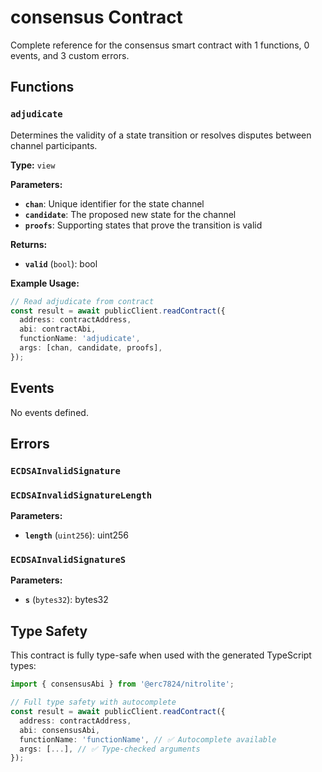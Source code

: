 # consensus Contract

Complete reference for the consensus smart contract with 1 functions, 0 events, and 3 custom errors.

## Functions

### `adjudicate`

Determines the validity of a state transition or resolves disputes between channel participants.

**Type:** `view`

**Parameters:**
- **`chan`**: Unique identifier for the state channel
- **`candidate`**: The proposed new state for the channel
- **`proofs`**: Supporting states that prove the transition is valid

**Returns:**
- **`valid`** (`bool`): bool

**Example Usage:**

```typescript
// Read adjudicate from contract
const result = await publicClient.readContract({
  address: contractAddress,
  abi: contractAbi,
  functionName: 'adjudicate',
  args: [chan, candidate, proofs],
});
```

## Events

No events defined.
## Errors

### `ECDSAInvalidSignature`

### `ECDSAInvalidSignatureLength`

**Parameters:**
- **`length`** (`uint256`): uint256

### `ECDSAInvalidSignatureS`

**Parameters:**
- **`s`** (`bytes32`): bytes32

## Type Safety

This contract is fully type-safe when used with the generated TypeScript types:

```typescript
import { consensusAbi } from '@erc7824/nitrolite';

// Full type safety with autocomplete
const result = await publicClient.readContract({
  address: contractAddress,
  abi: consensusAbi,
  functionName: 'functionName', // ✅ Autocomplete available
  args: [...], // ✅ Type-checked arguments
});
```

